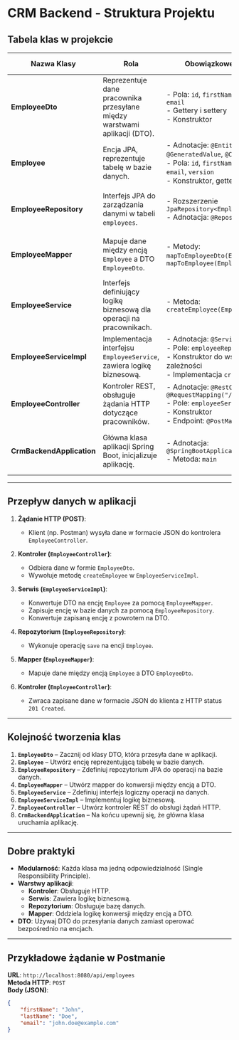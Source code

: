 # CRM Backend - Struktura Projektu

## Tabela klas w projekcie

| **Nazwa Klasy**         | **Rola**                                                                                                   | **Obowiązkowe Elementy**                                                                                                                                                       | **Kolejność** | **Odwołuje się do/Wysyła dane do**                                                                                 |
|--------------------------|-----------------------------------------------------------------------------------------------------------|--------------------------------------------------------------------------------------------------------------------------------------------------------------------------------|--------------------------|--------------------------------------------------------------------------------------------------------------------|
| **EmployeeDto**          | Reprezentuje dane pracownika przesyłane między warstwami aplikacji (DTO).                                 | - Pola: `id`, `firstName`, `lastName`, `email` <br> - Gettery i settery <br> - Konstruktor                                             | ✔ (1)                    | - Używana przez `EmployeeController`, `EmployeeMapper`, `EmployeeServiceImpl`.                                    |
| **Employee**             | Encja JPA, reprezentuje tabelę w bazie danych.                                                           | - Adnotacje: `@Entity`, `@Table`, `@Id`, `@GeneratedValue`, `@Column`, `@Version` <br> - Pola: `id`, `firstName`, `lastName`, `email`, `version` <br> - Konstruktor, gettery i settery | ✔ (2)                    | - Zarządzana przez `EmployeeRepository`. <br> - Mapowana na DTO w `EmployeeMapper`.                              |
| **EmployeeRepository**   | Interfejs JPA do zarządzania danymi w tabeli `employees`.                                                | - Rozszerzenie `JpaRepository<Employee, Long>` <br> - Adnotacja: `@Repository`                                                          | ✔ (3)                    | - Wywoływana przez `EmployeeServiceImpl` do operacji na bazie danych.                                            |
| **EmployeeMapper**       | Mapuje dane między encją `Employee` a DTO `EmployeeDto`.                                                | - Metody: `mapToEmployeeDto(Employee)` i `mapToEmployee(EmployeeDto)`                                                                   | ✔ (4)                    | - Wywoływana przez `EmployeeServiceImpl` do konwersji między encją a DTO.                                        |
| **EmployeeService**      | Interfejs definiujący logikę biznesową dla operacji na pracownikach.                                     | - Metoda: `createEmployee(EmployeeDto)`                                                                                                  | ✔ (5)                    | - Implementowany przez `EmployeeServiceImpl`.                                                                    |
| **EmployeeServiceImpl**  | Implementacja interfejsu `EmployeeService`, zawiera logikę biznesową.                                   | - Adnotacja: `@Service` <br> - Pole: `employeeRepository` <br> - Konstruktor do wstrzyknięcia zależności <br> - Implementacja `createEmployee` | ✔ (6)                    | - Wywołuje `EmployeeRepository`, `EmployeeMapper`. <br> - Używana przez `EmployeeController`.                   |
| **EmployeeController**   | Kontroler REST, obsługuje żądania HTTP dotyczące pracowników.                                           | - Adnotacje: `@RestController`, `@RequestMapping("/api/employees")` <br> - Pole: `employeeService` <br> - Konstruktor <br> - Endpoint: `@PostMapping` | ✔ (7)                    | - Wywołuje `EmployeeServiceImpl`. <br> - Obsługuje dane od/do klienta (np. Postman).                              |
| **CrmBackendApplication**| Główna klasa aplikacji Spring Boot, inicjalizuje aplikację.                                             | - Adnotacja: `@SpringBootApplication` <br> - Metoda: `main`                                                                                | ✔ (8)                    | - Automatycznie uruchamia Spring Context i rejestruje wszystkie komponenty.                                       |

---

## Przepływ danych w aplikacji

1. **Żądanie HTTP (POST)**:
   - Klient (np. Postman) wysyła dane w formacie JSON do kontrolera `EmployeeController`.

2. **Kontroler (`EmployeeController`)**:
   - Odbiera dane w formie `EmployeeDto`.
   - Wywołuje metodę `createEmployee` w `EmployeeServiceImpl`.

3. **Serwis (`EmployeeServiceImpl`)**:
   - Konwertuje DTO na encję `Employee` za pomocą `EmployeeMapper`.
   - Zapisuje encję w bazie danych za pomocą `EmployeeRepository`.
   - Konwertuje zapisaną encję z powrotem na DTO.

4. **Repozytorium (`EmployeeRepository`)**:
   - Wykonuje operację `save` na encji `Employee`.

5. **Mapper (`EmployeeMapper`)**:
   - Mapuje dane między encją `Employee` a DTO `EmployeeDto`.

6. **Kontroler (`EmployeeController`)**:
   - Zwraca zapisane dane w formacie JSON do klienta z HTTP status `201 Created`.

---

## Kolejność tworzenia klas

1. **`EmployeeDto`** – Zacznij od klasy DTO, która przesyła dane w aplikacji.
2. **`Employee`** – Utwórz encję reprezentującą tabelę w bazie danych.
3. **`EmployeeRepository`** – Zdefiniuj repozytorium JPA do operacji na bazie danych.
4. **`EmployeeMapper`** – Utwórz mapper do konwersji między encją a DTO.
5. **`EmployeeService`** – Zdefiniuj interfejs logiczny operacji na danych.
6. **`EmployeeServiceImpl`** – Implementuj logikę biznesową.
7. **`EmployeeController`** – Utwórz kontroler REST do obsługi żądań HTTP.
8. **`CrmBackendApplication`** – Na końcu upewnij się, że główna klasa uruchamia aplikację.

---

## Dobre praktyki

- **Modularność**: Każda klasa ma jedną odpowiedzialność (Single Responsibility Principle).
- **Warstwy aplikacji**:
  - **Kontroler**: Obsługuje HTTP.
  - **Serwis**: Zawiera logikę biznesową.
  - **Repozytorium**: Obsługuje bazę danych.
  - **Mapper**: Oddziela logikę konwersji między encją a DTO.
- **DTO**: Używaj DTO do przesyłania danych zamiast operować bezpośrednio na encjach.

---

## Przykładowe żądanie w Postmanie

**URL**: `http://localhost:8080/api/employees`  
**Metoda HTTP**: `POST`  
**Body (JSON)**:
```json
{
    "firstName": "John",
    "lastName": "Doe",
    "email": "john.doe@example.com"
}
